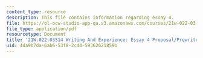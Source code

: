 ```yaml
---
content_type: resource
description: This file contains information regarding essay 4.
file: https://ol-ocw-studio-app-qa.s3.amazonaws.com/courses/21w-022-03-writing-and-experience-reading-and-writing-autobiography-spring-2014/4da9b7da6ab653f82c4459362621859b_MIT21W_022_03S14_Esay4Prpo.pdf
file_type: application/pdf
resourcetype: Document
title: '21W.022.03S14 Writing And Experience: Essay 4 Proposal/Prewrite'
uid: 4da9b7da-6ab6-53f8-2c44-59362621859b
---
```


